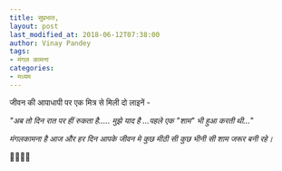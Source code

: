 ```yaml
---
title: सुप्रभात,
layout: post
last_modified_at: 2018-06-12T07:38:00
author: Vinay Pandey
tags:
- मंगल कामना
categories:
- मध्यम
---
```

जीवन की आपाधापी पर एक मित्र से मिली दो लाइनें -

*_"अब तो दिन रात पर हीं रुकता है....._*
*_मुझे याद है ...पहले एक "शाम" भी हुआ करती थी..._*"

*मंगलकामना है*
*आज और हर दिन आपके जीवन मे कुछ मीठी सी कुछ भीनी सी शाम जरूर बनी रहे।* 

🙏🌷🌷🙏


